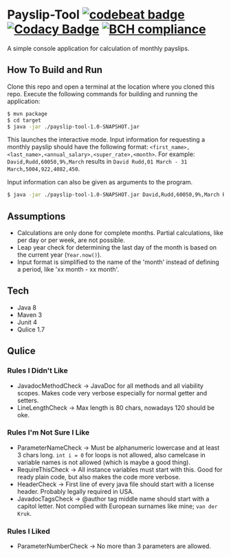 # Payslip-Tool [![codebeat badge](https://codebeat.co/badges/329e85ac-1113-49db-a2d2-29b2125ffd88)](https://codebeat.co/projects/github-com-dvdkruk-payslip-tool-qulice) [![Codacy Badge](https://api.codacy.com/project/badge/Grade/92e6eeee856a46e897487924fd79afa8)](https://www.codacy.com/app/damiaan.van.der.kruk/payslip-tool?utm_source=github.com&amp;utm_medium=referral&amp;utm_content=dvdkruk/payslip-tool&amp;utm_campaign=Badge_Grade) [![BCH compliance](https://bettercodehub.com/edge/badge/dvdkruk/payslip-tool?branch=master)](https://bettercodehub.com/)
A simple console application for calculation of monthly payslips.

## How To Build and Run
Clone this repo and open a terminal at the location where you cloned this repo.
Execute the following commands for building and running the application:
```sh
$ mvn package
$ cd target
$ java -jar ./payslip-tool-1.0-SNAPSHOT.jar
```
This launches the interactive mode. Input information for requesting a monthly payslip should have the following format:
```<first_name>,<last_name>,<annual_salary>,<super_rate>,<month>```. For example:
```David,Rudd,60050,9%,March``` results in ```David Rudd,01 March - 31 March,5004,922,4082,450```.

Input information can also be given as arguments to the program.
```sh
$ java -jar ./payslip-tool-1.0-SNAPSHOT.jar David,Rudd,60050,9%,March Ryan,Chen,120000,10%,March
```

## Assumptions
- Calculations are only done for complete months. Partial calculations, like per day or per week, are not possible. 
- Leap year check for determining the last day of the month is based on the current year (```Year.now()```).
- Input format is simplified to the name of the 'month' instead of defining a period, like 'xx month - xx month'.

## Tech
- Java 8
- Maven 3
- Junit 4
- Qulice 1.7

## Qulice
### Rules I Didn't Like
- JavadocMethodCheck -> JavaDoc for all methods and all viability scopes. Makes code very verbose especially for normal getter and setters.
- LineLengthCheck -> Max length is 80 chars, nowadays 120 should be oke.

### Rules I'm Not Sure I Like
- ParameterNameCheck -> Must be alphanumeric lowercase and at least 3 chars long. `int i = 0` for loops is not allowed, also camelcase in variable names is not allowed (which is maybe a good thing).
- RequireThisCheck -> All instance variables must start with this. Good for ready plain code, but also makes the code more verbose.
- HeaderCheck -> First line of every java file should start with a license header. Probably legally required in USA.
- JavadocTagsCheck -> @author tag middle name should start with a capitol letter. Not complied with European surnames like mine; `van der Kruk`.

### Rules I Liked
- ParameterNumberCheck -> No more than 3 parameters are allowed.



